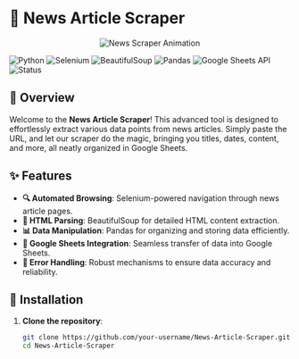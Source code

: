 # 📰 News Article Scraper

<p align="center">
<img src="https://media.giphy.com/media/l4FGwHEUCGILzIEhu/giphy.gif" alt="News Scraper Animation"> </p>

![Python](https://img.shields.io/badge/Python-3.x-blue)
![Selenium](https://img.shields.io/badge/Selenium-3.141.0-green)
![BeautifulSoup](https://img.shields.io/badge/BeautifulSoup-4.9.3-yellow)
![Pandas](https://img.shields.io/badge/Pandas-1.2.0-red)
![Google Sheets API](https://img.shields.io/badge/Google%20Sheets%20API-v4-brightgreen)
![Status](https://img.shields.io/badge/Status-Active-success)

## 🌟 Overview

Welcome to the **News Article Scraper**! This advanced tool is designed to effortlessly extract various data points from news articles. Simply paste the URL, and let our scraper do the magic, bringing you titles, dates, content, and more, all neatly organized in Google Sheets.

## ✨ Features

- **🔍 Automated Browsing**: Selenium-powered navigation through news article pages.
- **📝 HTML Parsing**: BeautifulSoup for detailed HTML content extraction.
- **📊 Data Manipulation**: Pandas for organizing and storing data efficiently.
- **📑 Google Sheets Integration**: Seamless transfer of data into Google Sheets.
- **🚨 Error Handling**: Robust mechanisms to ensure data accuracy and reliability.

## 🚀 Installation

1. **Clone the repository**:
   ```bash
   git clone https://github.com/your-username/News-Article-Scraper.git
   cd News-Article-Scraper
